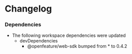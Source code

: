 # Changelog

### Dependencies

* The following workspace dependencies were updated
  * devDependencies
    * @openfeature/web-sdk bumped from * to 0.4.2
